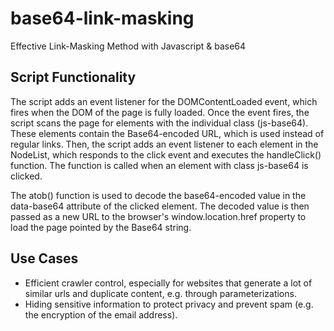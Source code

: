 # base64-link-masking
Effective Link-Masking Method with Javascript &amp; base64

<h2>Script Functionality</h2>

<p>The script adds an event listener for the DOMContentLoaded event, which fires when the DOM of the page is fully loaded. Once the event fires, the script scans the page for elements with the individual class (js-base64). These elements contain the Base64-encoded URL, which is used instead of regular links. Then, the script adds an event listener to each element in the NodeList, which responds to the click event and executes the handleClick() function. The function is called when an element with class js-base64 is clicked.</p>

<p>The atob() function is used to decode the base64-encoded value in the data-base64 attribute of the clicked element. The decoded value is then passed as a new URL to the browser's window.location.href property to load the page pointed by the Base64 string.</p>

<h2>Use Cases</h2>
	<ul>
		<li>Efficient crawler control, especially for websites that generate a lot of similar urls and duplicate content, e.g. through parameterizations.</li>
		<li>Hiding sensitive information to protect privacy and prevent spam (e.g. the encryption of the email address).</li>
	</ul>
